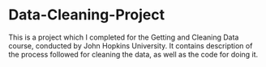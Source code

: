 Data-Cleaning-Project
=====================

This is a project which I completed for the Getting and Cleaning Data course, conducted by John Hopkins University. It contains description of the process followed for cleaning the data, as well as the code for doing it.
